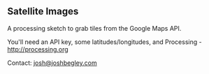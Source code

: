 Satellite Images
--
A processing sketch to grab tiles from the Google Maps API. 

You'll need an API key, some latitudes/longitudes, and Processing - <http://processing.org>

Contact: josh@joshbegley.com
